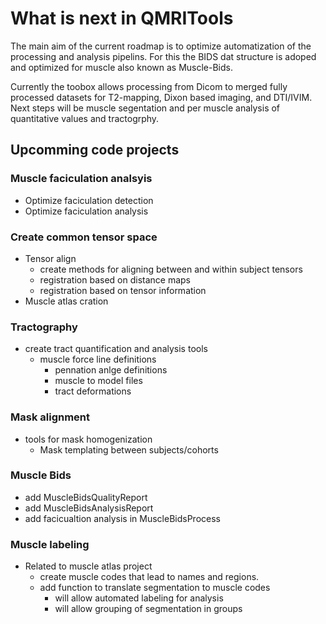 # What is next in QMRITools

The main aim of the current roadmap is to optimize automatization of the processing and analysis pipelins.
For this the BIDS dat structure is adoped and optimized for muscle also known as Muscle-Bids.

Currently the toobox allows processing from Dicom to merged fully processed datasets for T2-mapping, Dixon based imaging, and DTI/IVIM.
Next steps will be muscle segentation and per muscle analysis of quantitative values and tractogrphy.

## Upcomming code projects

### Muscle faciculation analsyis

- Optimize faciculation detection
- Optimize faciculation analysis

### Create common tensor space

- Tensor align
  - create methods for aligning between and within subject tensors
  - registration based on distance maps
  - registration based on tensor information
- Muscle atlas cration

### Tractography

- create tract quantification and analysis tools
  - muscle force line definitions
    - pennation anlge definitions
    - muscle to model files
    - tract deformations

### Mask alignment

- tools for mask homogenization
  - Mask templating between subjects/cohorts

### Muscle Bids

- add MuscleBidsQualityReport
- add MuscleBidsAnalysisReport
- add facicualtion analysis in MuscleBidsProcess

### Muscle labeling

- Related to muscle atlas project
  - create muscle codes that lead to names and regions.
  - add function to translate segmentation to muscle codes
    - will allow automated labeling for analysis
    - will allow grouping of segmentation in groups